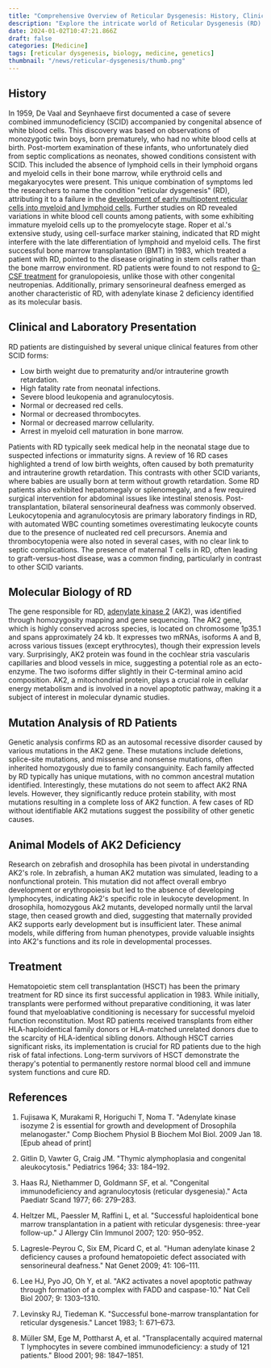 ```yaml
---
title: "Comprehensive Overview of Reticular Dysgenesis: History, Clinical Profile, Genetic Insights, and Treatment Advances"
description: "Explore the intricate world of Reticular Dysgenesis (RD) in our latest blog article, where we delve into its history, unique clinical features, and the groundbreaking genetic discoveries that have shaped our understanding of this rare immunodeficiency disorder. Discover the pivotal role of hematopoietic stem cell transplantation in treating RD, and learn about the latest research insights from studies on adenylate kinase 2 (AK2) deficiency."
date: 2024-01-02T10:47:21.866Z
draft: false
categories: [Medicine]
tags: [reticular dysgenesis, biology, medicine, genetics]
thumbnail: "/news/reticular-dysgenesis/thumb.png"
---
```



## History

In 1959, De Vaal and Seynhaeve first documented a case of severe combined immunodeficiency (SCID) accompanied by congenital absence of white blood cells. This discovery was based on observations of monozygotic twin boys, born prematurely, who had no white blood cells at birth. Post-mortem examination of these infants, who unfortunately died from septic complications as neonates, showed conditions consistent with SCID. This included the absence of lymphoid cells in their lymphoid organs and myeloid cells in their bone marrow, while erythroid cells and megakaryocytes were present. This unique combination of symptoms led the researchers to name the condition "reticular dysgenesis" (RD), attributing it to a failure in the [development of early multipotent reticular cells into myeloid and lymphoid cells](https://www.ncbi.nlm.nih.gov/pmc/articles/PMC2975965/). Further studies on RD revealed variations in white blood cell counts among patients, with some exhibiting immature myeloid cells up to the promyelocyte stage. Roper et al.'s extensive study, using cell-surface marker staining, indicated that RD might interfere with the late differentiation of lymphoid and myeloid cells. The first successful bone marrow transplantation (BMT) in 1983, which treated a patient with RD, pointed to the disease originating in stem cells rather than the bone marrow environment. RD patients were found to not respond to [G-CSF treatment](https://pubmed.ncbi.nlm.nih.gov/34772606/) for granulopoiesis, unlike those with other congenital neutropenias. Additionally, primary sensorineural deafness emerged as another characteristic of RD, with adenylate kinase 2 deficiency identified as its molecular basis.

## Clinical and Laboratory Presentation

RD patients are distinguished by several unique clinical features from other SCID forms:
* Low birth weight due to prematurity and/or intrauterine growth retardation.
* High fatality rate from neonatal infections.
* Severe blood leukopenia and agranulocytosis.
* Normal or decreased red cells.
* Normal or decreased thrombocytes.
* Normal or decreased marrow cellularity.
* Arrest in myeloid cell maturation in bone marrow.

Patients with RD typically seek medical help in the neonatal stage due to suspected infections or immaturity signs. A review of 16 RD cases highlighted a trend of low birth weights, often caused by both prematurity and intrauterine growth retardation. This contrasts with other SCID variants, where babies are usually born at term without growth retardation. Some RD patients also exhibited hepatomegaly or splenomegaly, and a few required surgical intervention for abdominal issues like intestinal stenosis. Post-transplantation, bilateral sensorineural deafness was commonly observed. Leukocytopenia and agranulocytosis are primary laboratory findings in RD, with automated WBC counting sometimes overestimating leukocyte counts due to the presence of nucleated red cell precursors. Anemia and thrombocytopenia were also noted in several cases, with no clear link to septic complications. The presence of maternal T cells in RD, often leading to graft-versus-host disease, was a common finding, particularly in contrast to other SCID variants.

## Molecular Biology of RD

The gene responsible for RD, [adenylate kinase 2](https://www.ncbi.nlm.nih.gov/gene/204) (AK2), was identified through homozygosity mapping and gene sequencing. The AK2 gene, which is highly conserved across species, is located on chromosome 1p35.1 and spans approximately 24 kb. It expresses two mRNAs, isoforms A and B, across various tissues (except erythrocytes), though their expression levels vary. Surprisingly, AK2 protein was found in the cochlear stria vascularis capillaries and blood vessels in mice, suggesting a potential role as an ecto-enzyme. The two isoforms differ slightly in their C-terminal amino acid composition. AK2, a mitochondrial protein, plays a crucial role in cellular energy metabolism and is involved in a novel apoptotic pathway, making it a subject of interest in molecular dynamic studies.

## Mutation Analysis of RD Patients

Genetic analysis confirms RD as an autosomal recessive disorder caused by various mutations in the AK2 gene. These mutations include deletions, splice-site mutations, and missense and nonsense mutations, often inherited homozygously due to family consanguinity. Each family affected by RD typically has unique mutations, with no common ancestral mutation identified. Interestingly, these mutations do not seem to affect AK2 RNA levels. However, they significantly reduce protein stability, with most mutations resulting in a complete loss of AK2 function. A few cases of RD without identifiable AK2 mutations suggest the possibility of other genetic causes.

## Animal Models of AK2 Deficiency

Research on zebrafish and drosophila has been pivotal in understanding AK2's role. In zebrafish, a human AK2 mutation was simulated, leading to a nonfunctional protein. This mutation did not affect overall embryo development or erythropoiesis but led to the absence of developing lymphocytes, indicating Ak2's specific role in leukocyte development. In drosophila, homozygous Ak2 mutants, developed normally until the larval stage, then ceased growth and died, suggesting that maternally provided AK2 supports early development but is insufficient later. These animal models, while differing from human phenotypes, provide valuable insights into AK2's functions and its role in developmental processes.

## Treatment

Hematopoietic stem cell transplantation (HSCT) has been the primary treatment for RD since its first successful application in 1983. While initially, transplants were performed without preparative conditioning, it was later found that myeloablative conditioning is necessary for successful myeloid function reconstitution. Most RD patients received transplants from either HLA-haploidentical family donors or HLA-matched unrelated donors due to the scarcity of HLA-identical sibling donors. Although HSCT carries significant risks, its implementation is crucial for RD patients due to the high risk of fatal infections. Long-term survivors of HSCT demonstrate the therapy's potential to permanently restore normal blood cell and immune system functions and cure RD.

## References

1. Fujisawa K, Murakami R, Horiguchi T, Noma T. "Adenylate kinase isozyme 2 is essential for growth and development of Drosophila melanogaster." Comp Biochem Physiol B Biochem Mol Biol. 2009 Jan 18. [Epub ahead of print]

2. Gitlin D, Vawter G, Craig JM. "Thymic alymphoplasia and congenital aleukocytosis." Pediatrics 1964; 33: 184–192.

3. Haas RJ, Niethammer D, Goldmann SF, et al. "Congenital immunodeficiency and agranulocytosis (reticular dysgenesia)." Acta Paediatr Scand 1977; 66: 279–283.

4. Heltzer ML, Paessler M, Raffini L, et al. "Successful haploidentical bone marrow transplantation in a patient with reticular dysgenesis: three-year follow-up." J Allergy Clin Immunol 2007; 120: 950–952.

5. Lagresle-Peyrou C, Six EM, Picard C, et al. "Human adenylate kinase 2 deficiency causes a profound hematopoietic defect associated with sensorineural deafness." Nat Genet 2009; 41: 106–111.

6. Lee HJ, Pyo JO, Oh Y, et al. "AK2 activates a novel apoptotic pathway through formation of a complex with FADD and caspase-10." Nat Cell Biol 2007; 9: 1303–1310.

7. Levinsky RJ, Tiedeman K. "Successful bone-marrow transplantation for reticular dysgenesis." Lancet 1983; 1: 671–673.

8. Müller SM, Ege M, Pottharst A, et al. "Transplacentally acquired maternal T lymphocytes in severe combined immunodeficiency: a study of 121 patients." Blood 2001; 98: 1847–1851.



